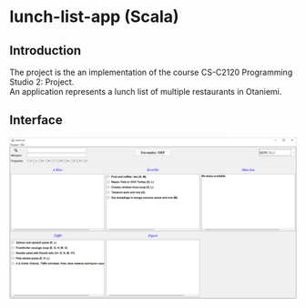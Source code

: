 # lunch-list-app (Scala)
## Introduction
The project is the an implementation of the course CS-C2120 Programming Studio 2: Project.  
An application represents a lunch list of multiple restaurants in Otaniemi.

## Interface
![](img/interface.png)
